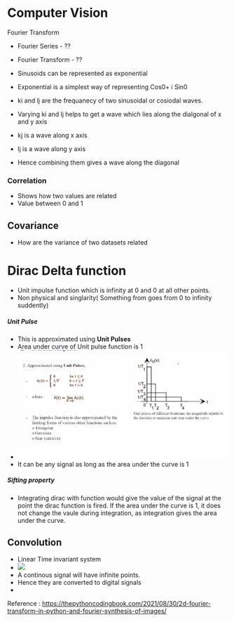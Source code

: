 # Computer Vision



Fourier Transform

-  Fourier Series - ??

- Fourier Transform - ??




- Sinusoids can be represented as exponential
- Exponential is a simplest way of representing Cos0+ i Sin0

- ki and lj are the frequanecy of two sinusoidal or cosiodal waves. 
- Varying ki and lj helps to get a wave which lies along the dialgonal of x and y axis
- kj is a wave along x axis
- lj is a wave along y axis
- Hence combining them gives a wave along the diagonal

### Correlation
- Shows how two values are related
- Value between 0 and 1


## Covariance
- How are the variance of two datasets related



# Dirac Delta function
- Unit impulse function which is infinity at 0 and 0 at all other points.
- Non physical and singlarity( Something from goes from 0 to infinity suddently)

##### Unit Pulse


- This is approximated using **Unit Pulses**
- Area under curve of Unit pulse function is 1
- ![](metrics.png)
- It can be any signal as long as the area under the curve is 1

##### Sifting property

- Integrating dirac with function would give the value of the signal at the point the dirac function is fired. If the area under the curve is 1, it does not change the vaule during integration, as integration gives the area under the curve. 


## Convolution

- Linear Time invariant system
- ![](https://www.probabilitycourse.com/images/chapter10/LTI.png)
- A continous signal will have infinite points.
- Hence they are converted to digital signals
- 



Reference : https://thepythoncodingbook.com/2021/08/30/2d-fourier-transform-in-python-and-fourier-synthesis-of-images/